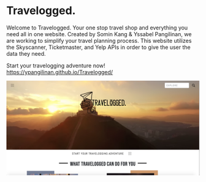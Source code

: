 # Travelogged.

Welcome to Travelogged. Your one stop travel shop and everything you need all in one website. Created by Somin Kang & Yssabel Pangilinan, we are working to simplify your travel planning process. This website utilizes the Skyscanner, Ticketmaster, and Yelp APIs in order to give the user the data they need. 



Start your travelogging adventure now! <a href = "https://ypangilinan.github.io/Travelogged/">https://ypangilinan.github.io/Travelogged/</a>
  
<img src = "images/readme.png">  

